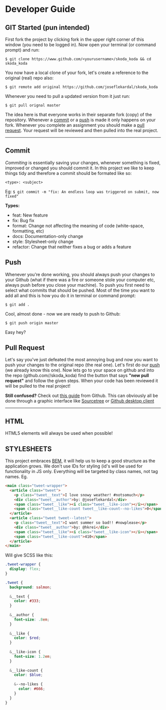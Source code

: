 # Developer Guide

## GIT Started (pun intended)
First fork the project by clicking fork in the upper right corner of this window (you need to be logged in). Now open your terminal (or command prompt) and run:
```
$ git clone https://www.github.com/<yourusername>/skoda_koda && cd skoda_koda
```
You now have a local clone of your fork, let's create a reference to the original (real) repo also:
```shell
$ git remote add original https://github.com/joseflekardal/skoda_koda
```
Whenever you need to pull a updated version from it just run:
```shell
$ git pull orignal master
```
The idea here is that everyone works in their separate fork (copy) of the repository. Whenever a [commit](#commit) or a [push](#push) is made it only happens on your fork. Whenever you complete an assignment you should make a [pull request](#pull). Your request will be reviewed and then pulled into the real project.
___

## Commit
*Commiting* is essentially saving your changes, whenever something is fixed, improved or changed you should commit it.
In this project we like to keep things tidy and therefore a commit should be formated like so:
```
<type>: <subject>
```
Eg: `$ git commit -m "fix: An endless loop was triggered on submit, now fixed"`

**Types:**
* feat: New feature
* fix: Bug fix
* format: Change not affecting the meaning of code (white-space, formatting, etc)
* docs: Documentation-only change
* style: Stylesheet-only change
* refactor: Change that neither fixes a bug or adds a feature

## Push
Whenever you're done working, you should always push your changes to your Github (what if there was a fire or someone stole your computer etc, always push before you close your machine). To push you first need to select what commits that should be pushed. Most of the time you want to add all and this is how you do it in terminal or command prompt:
```shell
$ git add .
```
Cool, almost done - now we are ready to push to Github:
```shell
$ git push origin master
```
Easy hey?

## Pull Request
Let's say you've just defeated the most annoying bug and now you want to push your changes to the original repo (the real one). Let's first do our [push](#push) (we already know this one). Now lets go to your space on github and into the repo (github.com/<username>/skoda_koda) find the button that says **"new pull request"** and follow the given steps. When your code has been reviewed it will be pulled to the real project!

**Still confused?** Check out [this guide](https://guides.github.com/activities/forking/) from Github. This can obviously all be done through a graphic interface like [Sourcetree](https://www.sourcetreeapp.com/) or [Github desktop client](https://desktop.github.com/)
___

## HTML
HTML5 elements will always be used when possible!

## STYLESHEETS
This project embraces [BEM](http://getbem.com/introduction/), it will help us to keep a good structure as the application grows. We don't use IDs for styling (id's will be used for functionality in JS only. Everything will be targeted by class names, not tag names. Eg.
```html
<main class="tweet-wrapper">
  <article class="tweet">
    <p class="tweet__text">I love snowy weather! #notsomuch</p>
    <div class="tweet__author">by: @joseflekardal</div>
    <span class="tweet__like"><i class="tweet__like-icon"></i></span>
    <span class="tweet__like-count tweet__like-count--no-likes">0</span>
  </article>
  <article class="tweet tweet--latest">
    <p class="tweet__text">I want summer so bad!! #nowplease</p>
    <div class="tweet__author">by: @hkrei</div>
    <span class="tweet__like"><i class="tweet__like-icon"></i></span>
    <span class="tweet__like-count">410</span>
  </article>
</main>
```

Will give SCSS like this:
```scss
.tweet-wrapper {
  display: flex;
}

.tweet {
  background: salmon;
  
  &__text {
    color: #333;
  }
  
  &__author {
    font-size: .8em;
  }
  
  &__like {
    color: $red;
  }
  
  &__like-icon {
    font-size: 1.2em;
  }
  
  &__like-count {
    color: $blue;
    
    &--no-likes {
      color: #666;
    }
  }
}
```
